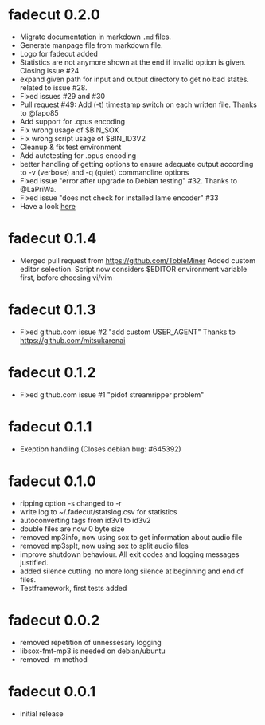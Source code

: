 # fadecut 0.2.0

- Migrate documentation in markdown `.md` files.
- Generate manpage file from markdown file.
- Logo for fadecut added
- Statistics are not anymore shown at the end if invalid option is given. Closing issue #24
- expand given path for input and output directory to get no bad states. related to issue #28.
- Fixed issues #29 and #30
- Pull request #49: Add (-t) timestamp switch on each written file. Thanks to @fapo85
- Add support for .opus encoding
- Fix wrong usage of $BIN_SOX
- Fix wrong script usage of $BIN_ID3V2
- Cleanup & fix test environment
- Add autotesting for .opus encoding
- better handling of getting options to ensure adequate output according 
  to -v (verbose) and -q (quiet) commandline options
- Fixed issue "error after upgrade to Debian testing" #32. Thanks to @LaPriWa.
- Fixed issue "does not check for installed lame encoder" #33
- Have a look [here](https://github.com/fadecut/fadecut/milestone/1?closed=1)

# fadecut 0.1.4

-   Merged pull request from https://github.com/TobleMiner Added custom
    editor selection. Script now considers \$EDITOR environment variable
    first, before choosing vi/vim

# fadecut 0.1.3

-   Fixed github.com issue \#2 "add custom USER\_AGENT" Thanks to
    https://github.com/mitsukarenai

# fadecut 0.1.2

-   Fixed github.com issue \#1 "pidof streamripper problem"

# fadecut 0.1.1

-   Exeption handling (Closes debian bug: \#645392)

# fadecut 0.1.0

-   ripping option -s changed to -r
-   write log to \~/.fadecut/statslog.csv for statistics
-   autoconverting tags from id3v1 to id3v2
-   double files are now 0 byte size
-   removed mp3info, now using sox to get information about audio file
-   removed mp3splt, now using sox to split audio files
-   improve shutdown behaviour. All exit codes and logging messages
    justified.
-   added silence cutting. no more long silence at beginning and end of
    files.
-   Testframework, first tests added

# fadecut 0.0.2

-   removed repetition of unnessesary logging
-   libsox-fmt-mp3 is needed on debian/ubuntu
-   removed -m method

# fadecut 0.0.1

-   initial release
